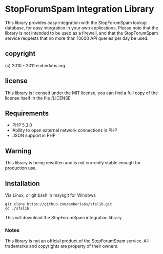 # StopForumSpam Integration Library

This library provides easy integration with the StopForumSpam lookup database, for easy integration in your own applications.
Please note that the library is not intended to be used as a firewall, and that the StopForumSpam service requests that no more than 10000 API queries per day be used.

## copyright

(c) 2010 - 2011 emberlabs.org

## license

This library is licensed under the MIT license; you can find a full copy of the license itself in the file /LICENSE

## Requirements

* PHP 5.3.0
* Ability to open external network connections in PHP
* JSON support in PHP

## Warning

This library is being rewritten and is not currently stable enough for production use.

## Installation

Via Linux, or git bash in msysgit for Windows

	git clone https://github.com/emberlabs/sfslib.git
	cd ./sfslib

This will download the StopForumSpam integration library.

### Notes

This library is not an official product of the StopForumSpam service.
All trademarks and copyrights are property of their owners.
